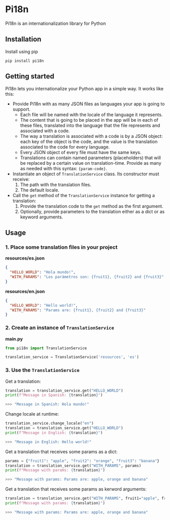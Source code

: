 # Pi18n
Pi18n is an internationalization library for Python

## Installation
Install using pip
```shell
pip install pi18n
```

## Getting started
Pi18n lets you internationalize your Python app in a simple way. It works like this:
- Provide Pi18n with as many JSON files as languages your app is going to support.
  - Each file will be named with the locale of the language it represents.
  - The content that is going to be placed in the app will be in each of these files, translated into the language that 
  the file represents and associated with a code. 
  - The way a translation is associated with a code is by a JSON object: each key of the object is the code, and the value
  is the translation associated to the code for every language.
  - Every JSON object of every file must have the same keys.
  - Translations can contain named parameters (placeholders) that will be replaced by a certain value on translation-time. Provide 
  as many as needed with this syntax: `{param-code}`.
- Instantiate an object of `TranslationService` class. Its constructor must receive:
  1. The path with the translation files.
  2. The default locale.
- Call the `get` method of the `TranslationService` instance for getting a translation:
  1. Provide the translation code to the `get` method as the first argument.
  2. Optionally, provide parameters to the translation either as a dict or as keyword arguments.

## Usage
### 1. Place some translation files in your project
**resources/es.json**
```json
{
  "HELLO_WORLD": "Hola mundo!",
  "WITH_PARAMS": "Los parámetros son: {fruit1}, {fruit2} and {fruit3}"
}
```
**resources/en.json**
```json
{
  "HELLO_WORLD": "Hello world!",
  "WITH_PARAMS": "Params are: {fruit1}, {fruit2} and {fruit3}"
}
```

### 2. Create an instance of `TranslationService`
**main.py**
```python
from pi18n import TranslationService

translation_service = TranslationService('resources', 'es')
```

### 3. Use the `TranslationService`
Get a translation:

```python
translation = translation_service.get("HELLO_WORLD")
print(f"Message in Spanish: {translation}")

>>> "Message in Spanish: Hola mundo!"
```

Change locale at runtime:

```python
translation_service.change_locale("en")
translation = translation_service.get("HELLO_WORLD")
print(f"Message in English: {translation}")

>>> "Message in English: Hello world!"
```

Get a translation that receives some params as a dict:
```python
params = {"fruit1": "apple", "fruit2": "orange", "fruit3": "banana"}
translation = translation_service.get("WITH_PARAMS", params)
print(f"Message with params: {translation}")

>>> "Message with params: Params are: apple, orange and banana"
```

Get a translation that receives some params as kerword arguments:
```python
translation = translation_service.get("WITH_PARAMS", fruit1="apple", fruit2="orange", fruit3="banana")
print(f"Message with params: {translation}")

>>> "Message with params: Params are: apple, orange and banana"
```